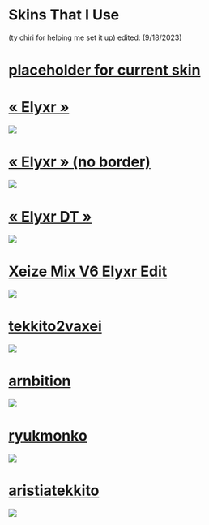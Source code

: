 # Skins That I Use
(ty chiri for helping me set it up)
edited: (9/18/2023)
# [placeholder for current skin](https://drive.google.com/file/d/1Xae0sOdcGD1HSmlGAFBn-XBW0utgfDhQ/view?usp=sharing)

# [« Elyxr »](https://drive.google.com/file/d/1w21S2bgZHkefuztVArklKavMBnzCfTq-/view?usp=sharing)
![](https://i.imgur.com/5HE1Y1b.png)

# [« Elyxr » (no border)](https://drive.google.com/file/d/1vvOOhI9tqLWWtbd9EP1Z4_G7SW7pM4pG/view?usp=sharing)
![](https://i.imgur.com/JWDFlkk.png)

# [« Elyxr DT »](https://drive.google.com/file/d/1SQnkMCU8TaHp1XlRV_jDq-rK8dNWWNvW/view?usp=sharing)
![](https://i.imgur.com/2I71Cwg.png)

# [Xeize Mix V6 Elyxr Edit](https://drive.google.com/file/d/1Ucga9qnRCrHcZqmpixUJSaPapNW721eH/view?usp=sharing)
![](https://i.imgur.com/mkwbIbB.png)

# [tekkito2vaxei](https://drive.google.com/file/d/1oXh6lBi1s6pdw5rMVlvNIeBO6seoyXDl/view?usp=sharing)
![](https://i.imgur.com/JIMzqQL.jpeg)

# [arnbition](https://drive.google.com/file/d/1SLOL6Fsk-ghvxSr9CyOyjNapveuNDH6y/view?usp=sharing)
![](https://i.imgur.com/fyg4n9H.png)

# [ryukmonko](https://drive.google.com/file/d/17q7CoFTyRKU31f_Hpd7i_hx94vHWHGqa/view?usp=sharing)
![](https://i.imgur.com/hyRseM9.png)

# [aristiatekkito](https://drive.google.com/file/d/1tfFiMhKj_3tbXteCUtIcl1j1wW9xvxwO/view?usp=sharing)
![](https://i.imgur.com/nR6QT7i.jpeg)
